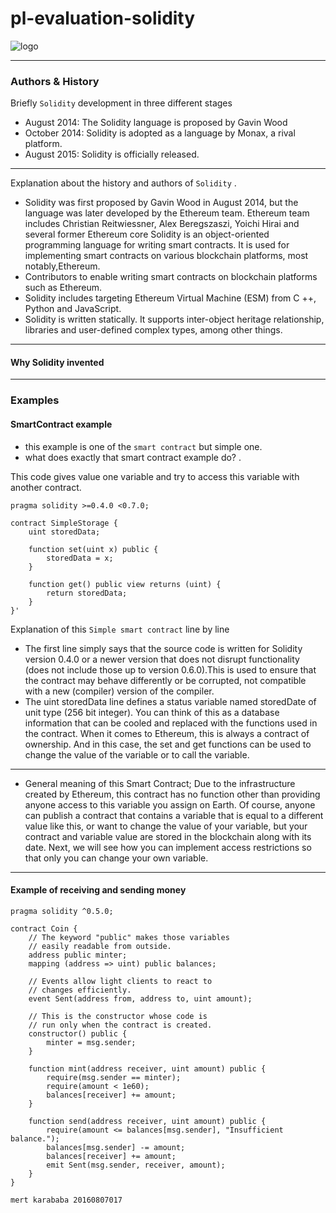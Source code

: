 # pl-evaluation-solidity

  
  ![logo](https://user-images.githubusercontent.com/62035132/80819105-08ce6a00-8bdd-11ea-84b3-0f01b9a35ccc.png)

  
 -------------------------------------------
  ### Authors & History
  
  Briefly `Solidity` development in three different stages
  
 - August 2014: The Solidity language is proposed by Gavin Wood
 - October 2014: Solidity is adopted as a language by Monax, a rival platform.
 -  August 2015: Solidity is officially released.
 ------------------
 
Explanation about the history and authors of `Solidity` .
 
- Solidity was first proposed by Gavin Wood in August 2014, but the language was later developed by the Ethereum team.
Ethereum team includes  Christian Reitwiessner, Alex Beregszaszi, Yoichi Hirai and several former Ethereum core
Solidity is an object-oriented programming language for writing smart contracts.
It is used for implementing smart contracts on various blockchain platforms, most notably,Ethereum.
- Contributors to enable writing smart contracts on blockchain platforms such as Ethereum.
-  Solidity includes targeting Ethereum Virtual Machine (ESM) from C ++, Python and JavaScript.
-  Solidity is written statically. It supports inter-object heritage relationship, libraries and user-defined complex types, among other things.
---------------------
#### Why Solidity invented
------------------------
### Examples
 #### SmartContract example
- this example is one of the `smart contract` but simple one. 
- what does exactly that smart contract example do? .

This code gives value one variable and try to access this variable with another contract.

```
pragma solidity >=0.4.0 <0.7.0;
  
contract SimpleStorage {
    uint storedData;

    function set(uint x) public {
        storedData = x;
    }

    function get() public view returns (uint) {
        return storedData;
    }
}'
```
Explanation of this `Simple smart contract`  line by line
-  The first line simply says that the source code is written for Solidity version 0.4.0 or a newer version that does not disrupt functionality (does not include those up to version 0.6.0).This is used to ensure that the contract may behave differently or be corrupted, not compatible with a new (compiler) version of the compiler.
- The uint storedData line defines a status variable named storedDate of unit type (256 bit integer). You can think of this as a database information that can be cooled and replaced with the functions used in the contract. When it comes to Ethereum, this is always a contract of ownership. And in this case, the set and get functions can be used to change the value of the variable or to call the variable.
------------------------
- General meaning of this Smart Contract;
Due to the infrastructure created by Ethereum, this contract has no function other than providing anyone access to this variable you assign on Earth. Of course, anyone can publish a contract that contains a variable that is equal to a different value like this, or want to change the value of your variable, but your contract and variable value are stored in the blockchain along with its date. Next, we will see how you can implement access restrictions so that only you can change your own variable.
--------------------------
#### Example of receiving and sending money

```
pragma solidity ^0.5.0;

contract Coin {
    // The keyword "public" makes those variables
    // easily readable from outside.
    address public minter;
    mapping (address => uint) public balances;

    // Events allow light clients to react to
    // changes efficiently.
    event Sent(address from, address to, uint amount);

    // This is the constructor whose code is
    // run only when the contract is created.
    constructor() public {
        minter = msg.sender;
    }

    function mint(address receiver, uint amount) public {
        require(msg.sender == minter);
        require(amount < 1e60);
        balances[receiver] += amount;
    }

    function send(address receiver, uint amount) public {
        require(amount <= balances[msg.sender], "Insufficient balance.");
        balances[msg.sender] -= amount;
        balances[receiver] += amount;
        emit Sent(msg.sender, receiver, amount);
    }
}
```

 `mert karababa 20160807017` 
